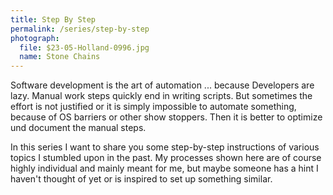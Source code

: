 ```yaml
---
title: Step By Step
permalink: /series/step-by-step
photograph:
  file: $23-05-Holland-0996.jpg
  name: Stone Chains
---
```


Software development is the art of automation ... because Developers are lazy. Manual work steps quickly end in writing scripts. But sometimes the effort is not justified or it is simply impossible to automate something, because of OS barriers or other show stoppers. Then it is better to optimize und document the manual steps.

In this series I want to share you some step-by-step instructions of various topics I stumbled upon in the past. My processes shown here are of course highly individual and mainly meant for me, but maybe someone has a hint I haven't thought of yet or is inspired to set up something similar.
